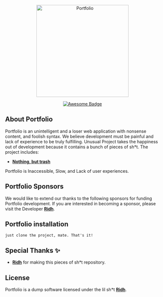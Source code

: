 <p align="center">
    <img src="https://media.tenor.com/bL3N_E4XsLsAAAAd/funny-dog.gif" width="300" alt="Portfolio">
</p>
<p align="center">
    <a href="https://packagist.org/packages/laravel/framework">
        <img src="https://camo.githubusercontent.com/abb97269de2982c379cbc128bba93ba724d8822bfbe082737772bd4feb59cb54/68747470733a2f2f63646e2e7261776769742e636f6d2f73696e647265736f726875732f617765736f6d652f643733303566333864323966656437386661383536353265336136336531353464643865383832392f6d656469612f62616467652e737667" alt="Awesome Badge" data-canonical-src="https://cdn.rawgit.com/sindresorhus/awesome/d7305f38d29fed78fa85652e3a63e154dd8e8829/media/badge.svg" style="max-width: 100%;">
    </a>
</p>

## About Portfolio

Portfolio is an unintelligent and a loser web application with nonsense content, and foolish syntax. We believe development must be painful and lack of experience to be truly fulfilling. Unusual Project takes the happiness out of development because it contains a bunch of pieces of sh*t. The project includes:

- **[Nothing, but trash](https://www.trashloop.com/)**

Portfolio is Inaccessible, Slow, and Lack of user experiences.

## Portfolio Sponsors

We would like to extend our thanks to the following sponsors for funding Portfolio development. If you are interested in becoming a sponsor, please visit the Developer **[Ridh](https://facebook.com/Roung-Ridh)**.

## Portfolio installation

```
just clone the project, mate. That's it!
```
## Special Thanks ✨

- **[Ridh](https://facebook.com/Roung-Ridh)** for making this pieces of sh*t repository.

## License

Portfolio is a dump software licensed under the lil sh*t **[Ridh](https://codepen.io/Ridh31)**.
